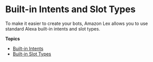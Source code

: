 # Built\-in Intents and Slot Types<a name="howitworks-builtins"></a>

To make it easier to create your bots, Amazon Lex allows you to use standard Alexa built\-in intents and slot types\. 

**Topics**
+ [Built\-in Intents](howitworks-builtins-intents.md)
+ [Built\-in Slot Types](howitworks-builtins-slots.md)